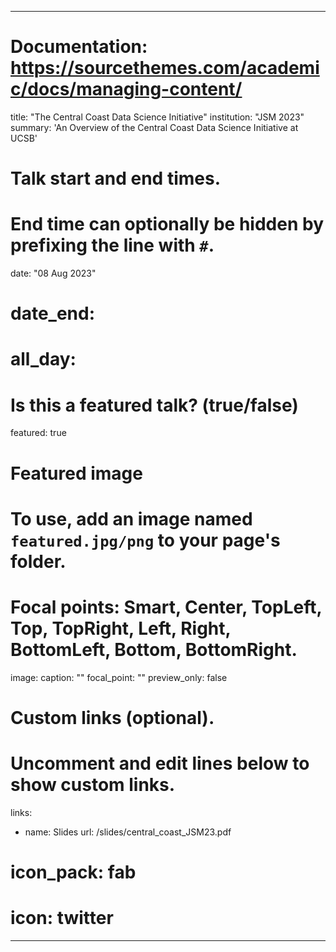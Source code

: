 


---
# Documentation: https://sourcethemes.com/academic/docs/managing-content/
title: "The Central Coast Data Science Initiative"
institution: "JSM 2023"
summary: 'An Overview of the Central Coast Data Science Initiative at UCSB'

# Talk start and end times.
#   End time can optionally be hidden by prefixing the line with `#`.
date: "08 Aug 2023"
# date_end: 
# all_day: 

# Is this a featured talk? (true/false)
featured: true

# Featured image
# To use, add an image named `featured.jpg/png` to your page's folder. 
# Focal points: Smart, Center, TopLeft, Top, TopRight, Left, Right, BottomLeft, Bottom, BottomRight.
image:
  caption: ""
  focal_point: ""
  preview_only: false

# Custom links (optional).
#   Uncomment and edit lines below to show custom links.
links:
- name: Slides
  url: /slides/central_coast_JSM23.pdf
#  icon_pack: fab
#  icon: twitter

---

